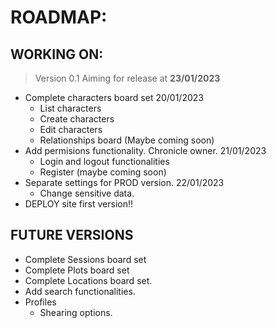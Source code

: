 # ROADMAP:

## WORKING ON:
> Version 0.1
> Aiming for release at **23/01/2023**

- Complete characters board set                 20/01/2023
    - List characters
    - Create characters
    - Edit characters
    + Relationships board (Maybe coming soon)
- Add permisions functionality. Chronicle owner. 21/01/2023
    - Login and logout functionalities
    + Register (maybe coming soon)
- Separate settings for PROD version.           22/01/2023
    - Change sensitive data.
- DEPLOY site first version!!

## FUTURE VERSIONS

- Complete Sessions board set
- Complete Plots board set
- Complete Locations board set.
- Add search functionalities.
- Profiles
    - Shearing options.